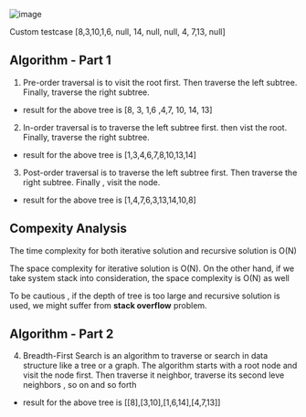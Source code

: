 

![image](https://user-images.githubusercontent.com/46132312/152686914-03c608d2-448d-413d-b6bd-1d6cf16b9ae5.png)

Custom testcase
[8,3,10,1,6, null, 14, null, null, 4, 7,13, null]

<h2> Algorithm - Part 1 </h2>

1. Pre-order traversal is to visit the root first. Then traverse the left subtree. Finally, traverse the right subtree.

- result for the above tree is [8, 3, 1,6 ,4,7, 10, 14, 13]

2. In-order traversal is to traverse the left subtree first. then vist the root. Finally, traverse the right subtree.

- result for the above tree is [1,3,4,6,7,8,10,13,14]

3. Post-order traversal is to traverse the left subtree first. Then traverse the right subtree. Finally , visit the node.

- result for the above tree is [1,4,7,6,3,13,14,10,8]

<h2> Compexity Analysis </h2>

The time complexity for both iterative solution and recursive solution is O(N)

The space complexity for iterative solution is O(N). On the other hand, if we take system stack into consideration, the space complexity is O(N) as well

To be cautious , if the depth of tree is too large and recursive solution is used, we might suffer from **stack overflow** problem.

<h2> Algorithm - Part 2 </h2>

4. Breadth-First Search is an algorithm to traverse or search in data structure like a tree or a graph. The algorithm starts with a root node and visit the node first.
Then traverse it neighbor, traverse its second leve neighbors , so on and so forth

- result for the above tree is [[8],[3,10],[1,6,14],[4,7,13]]


